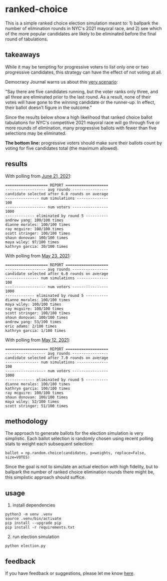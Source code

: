 # ranked-choice
This is a simple ranked choice election simulation meant to: 1) ballpark the number of elimination rounds in NYC's 2021 mayoral race, and 2) see which of the more popular candidates are likely to be eliminated before the final round of tabulations.

## takeaways
While it may be tempting for progressive voters to list only one or two progressive candidates, this strategy can have the effect of not voting at all.

Democracy Journal warns us about this [very scenario](https://democracyjournal.org/arguments/ranked-choice-voting-is-not-the-solution/):

"Say there are five candidates running, but the voter ranks only three, and all three are eliminated prior to the last round. As a result, none of their votes will have gone to the winning candidate or the runner-up. In effect, their ballot doesn’t figure in the outcome."

Since the results below show a high likelihood that ranked choice ballot tabulations for NYC's competitive 2021 mayoral race will go through five or more rounds of elimination, many progressive ballots with fewer than five selections may be eliminated.

**The bottom line:** progressive voters should make sure their ballots count by voting for five candidates total (the maximum allowed).

## results
With polling from [June 21, 2021](http://maristpoll.marist.edu/wp-content/uploads/2021/06/20210612_WNBC_Telemundo-47_POLITICO_Marist-Poll_NYC-NOS-and-Tables_RCV_20210611256-3.pdf):

```
=================== REPORT ===================
------------------ avg rounds ----------------
candidate selected after 6.0 rounds on average
--------------- num simulations --------------
100
------------------ num voters ----------------
1000
------------- eliminated by round 5 ----------
andrew yang: 100/100 times
dianne morales: 100/100 times
ray mcguire: 100/100 times
scott stringer: 100/100 times
shaun donovan: 100/100 times
maya wiley: 97/100 times
kathryn garcia: 30/100 times
```

With polling from [May 23, 2021](https://emersonpolling.reportablenews.com/pr/garcia-surges-to-lead-in-nyc-mayor-race-while-adams-holds-his-base):

```
=================== REPORT ===================
------------------ avg rounds ----------------
candidate selected after 6.0 rounds on average
--------------- num simulations --------------
100
------------------ num voters ----------------
1000
------------- eliminated by round 5 ----------
dianne morales: 100/100 times
maya wiley: 100/100 times
ray mcguire: 100/100 times
scott stringer: 100/100 times
shaun donovan: 100/100 times
andrew yang: 53/100 times
eric adams: 2/100 times
kathryn garcia: 1/100 times
```

With polling from [May 12, 2021](https://www.nydailynews.com/news/politics/nyc-elections-2021/ny-nyc-mayoral-race-poll-latest-20210513-o6g7vjptdfgwzelttmin5t6qla-story.html):
```
=================== REPORT ===================
------------------ avg rounds ----------------
candidate selected after 7.0 rounds on average
--------------- num simulations --------------
100
------------------ num voters ----------------
1000
------------- eliminated by round 5 ----------
dianne morales: 100/100 times
kathryn garcia: 100/100 times
ray mcguire: 100/100 times
shaun donovan: 100/100 times
maya wiley: 52/100 times
scott stringer: 51/100 times
```

## methodology
The approach to generate ballots for the election simulation is very simplistic. Each ballot selection is randomly chosen using recent polling stats to weight each subsequent selection:

```
ballot = np.random.choice(candidates, p=weights, replace=False, size=VOTES)
```

Since the goal is not to simulate an actual election with high fidelity, but to ballpark the number of ranked choice elimination rounds there might be, this simplistic approach should suffice.

## usage
1. install dependencies
```
python3 -m venv .venv
source .venv/bin/activate
pip install --upgrade pip
pip install -r requirements.txt
```
2. run election simulation
```
python election.py
```

## feedback
If you have feedback or suggestions, please let me know [here](https://forms.gle/HU6fPNUWF7xtpLUV9).
